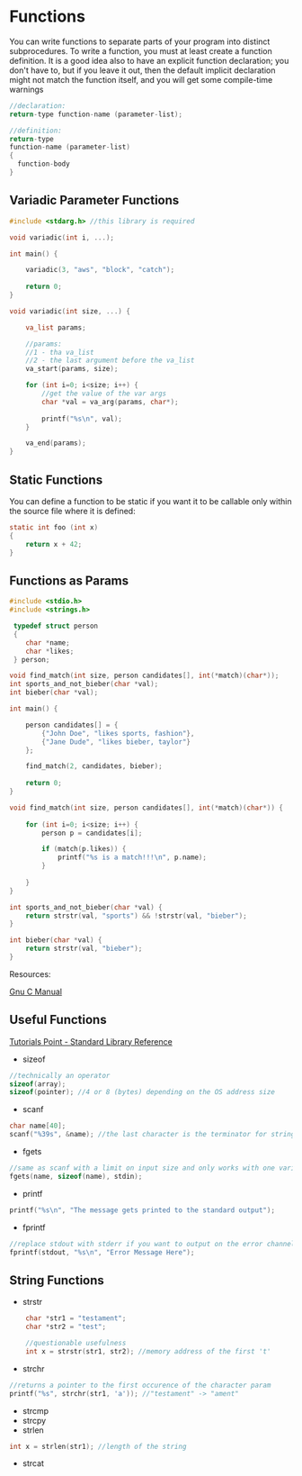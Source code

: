 # Functions
You can write functions to separate parts of your program into distinct subprocedures. To write a function, you must at least create a function definition. It is a good idea also to have an explicit function declaration; you don't have to, but if you leave it out, then the default implicit declaration might not match the function itself, and you will get some compile-time warnings
```c
//declaration:
return-type function-name (parameter-list);

//definition:
return-type
function-name (parameter-list)
{
  function-body
}
```

## Variadic Parameter Functions
```c
#include <stdarg.h> //this library is required

void variadic(int i, ...);

int main() {

	variadic(3, "aws", "block", "catch");
	
 	return 0;
}

void variadic(int size, ...) {

	va_list params;

	//params: 
	//1 - tha va_list
	//2 - the last argument before the va_list
	va_start(params, size);

	for (int i=0; i<size; i++) {
		//get the value of the var args
		char *val = va_arg(params, char*);
		
		printf("%s\n", val);
	}

	va_end(params);
}
```

## Static Functions
You can define a function to be static if you want it to be callable only within the source file where it is defined:
```c
static int foo (int x)
{
	return x + 42;
}
```

## Functions as Params
```c
#include <stdio.h>
#include <strings.h>

 typedef struct person
 {
 	char *name;
 	char *likes;
 } person;

void find_match(int size, person candidates[], int(*match)(char*));
int sports_and_not_bieber(char *val);
int bieber(char *val);

int main() {

	person candidates[] = {
		{"John Doe", "likes sports, fashion"},
		{"Jane Dude", "likes bieber, taylor"}
	};

	find_match(2, candidates, bieber);
	
 	return 0;
}

void find_match(int size, person candidates[], int(*match)(char*)) {
	
	for (int i=0; i<size; i++) {
		person p = candidates[i];

		if (match(p.likes)) {
			printf("%s is a match!!!\n", p.name);
		}
		
	}
}

int sports_and_not_bieber(char *val) {
	return strstr(val, "sports") && !strstr(val, "bieber");
}

int bieber(char *val) {
	return strstr(val, "bieber");
}
```

Resources:

[Gnu C Manual](http://www.gnu.org/software/gnu-c-manual/gnu-c-manual.html#Functions)

## Useful Functions
[Tutorials Point - Standard Library Reference](http://www.tutorialspoint.com/c_standard_library/index.htm)

* sizeof
```c
//technically an operator
sizeof(array);
sizeof(pointer); //4 or 8 (bytes) depending on the OS address size
```
* scanf
```c
char name[40];
scanf("%39s", &name); //the last character is the terminator for strings
```
* fgets
```c
//same as scanf with a limit on input size and only works with one variable
fgets(name, sizeof(name), stdin); 
```
* printf
```c
printf("%s\n", "The message gets printed to the standard output");
```
* fprintf
```c
//replace stdout with stderr if you want to output on the error channel
fprintf(stdout, "%s\n", "Error Message Here");
```

## String Functions
* strstr
```c
	char *str1 = "testament";
	char *str2 = "test";

	//questionable usefulness
	int x = strstr(str1, str2); //memory address of the first 't'
```
* strchr
```c
//returns a pointer to the first occurence of the character param
printf("%s", strchr(str1, 'a')); //"testament" -> "ament"
```
* strcmp
* strcpy
* strlen
```c
int x = strlen(str1); //length of the string
```
* strcat
